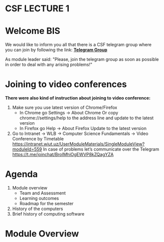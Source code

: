 # CSF LECTURE 1

# Welcome BIS

We would like to inform you all that there is a CSF telegram group where you can join by following the link:
[**Telegram Group**](https://t.me/joinchat/BroIMhiOgEWVP8kZQagYZA)

As module leader said: "Please, join the telegram group as soon as possible in order to deal with any
arising problems!"

# Joining to video conferences

**There were also kind of instruction about joining to video conference:**

1. Make sure you use latest version of Chrome/Firefox
   - In Chrome go Settings -> About Chrome
     Or copy chrome://settings/help to the address line and update to
     the latest version
   - In Firefox go Help -> About Firefox
     Update to the latest version
2. Go to Intranet -> WLB -> Computer Science Fundamentals -> Video Conference by Timetable
   https://intranet.wiut.uz/UserModuleMaterials/SingleModuleView?moduleId=559
   In case of problems let’s communicate over the Telegram
   https://t.me/joinchat/BroIMhiOgEWVP8kZQagYZA

# Agenda

1. Module overview
   - Team and Assessment
   - Learning outcomes
   - Roadmap for the semester
2. History of the computers
3. Brief history of computing software

# Module Overview
